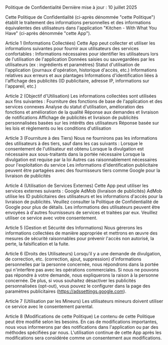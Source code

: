 Politique de Confidentialité
Dernière mise à jour : 10 juillet 2025

Cette Politique de Confidentialité (ci-après dénommée "cette Politique") établit le traitement des informations personnelles et des informations équivalentes des utilisateurs dans l'application "Kitchen - With What You Have" (ci-après dénommée "cette App").

Article 1 (Informations Collectées)
Cette App peut collecter et utiliser les informations suivantes pour fournir aux utilisateurs des services confortables :
Informations nécessaires pour identifier les utilisateurs lors de l'utilisation de l'application
Données saisies ou sauvegardées par les utilisateurs (ex : ingrédients et paramètres)
Statut d'utilisation de l'application (journaux d'opération, historique d'accès, etc.)
Informations relatives aux erreurs et aux plantages
Informations d'identification liées à l'affichage des publicités (ID publicitaire, adresse IP, informations sur l'appareil, etc.)

Article 2 (Objectif d'Utilisation)
Les informations collectées sont utilisées aux fins suivantes :
Fourniture des fonctions de base de l'application et des services connexes
Analyse du statut d'utilisation, amélioration des fonctions et amélioration de la qualité
Réponse aux demandes et livraison de notifications
Affichage de publicités et livraison de publicités personnalisées basées sur les intérêts des utilisateurs
Réponse basée sur les lois et règlements ou les conditions d'utilisation

Article 3 (Fourniture à des Tiers)
Nous ne fournirons pas les informations des utilisateurs à des tiers, sauf dans les cas suivants :
Lorsque le consentement de l'utilisateur est obtenu
Lorsque la divulgation est nécessaire aux sous-traitants dans la portée nécessaire
Lorsque la divulgation est requise par la loi
Autres cas raisonnablement nécessaires pour l'exploitation du service
Les informations d'identification publicitaire peuvent être partagées avec des fournisseurs tiers comme Google pour la livraison de publicités

Article 4 (Utilisation de Services Externes)
Cette App peut utiliser les services externes suivants :
Google AdMob (livraison de publicités)
AdMob utilise les ID publicitaires des utilisateurs et les informations d'accès pour la livraison de publicités.
Veuillez consulter la Politique de Confidentialité de Google pour plus de détails.
Les informations des utilisateurs peuvent être envoyées à d'autres fournisseurs de services et traitées par eux. Veuillez utiliser ce service avec votre consentement.

Article 5 (Gestion et Sécurité des Informations)
Nous gérerons les informations collectées de manière appropriée et mettrons en œuvre des mesures de sécurité raisonnables pour prévenir l'accès non autorisé, la perte, la falsification et la fuite.

Article 6 (Droits des Utilisateurs)
Lorsqu'il y a une demande de divulgation, de correction, etc. (correction, ajout, suppression) d'informations personnelles par la personne concernée, nous répondrons dans la portée qui n'interfère pas avec les opérations commerciales.
Si nous ne pouvons pas répondre à votre demande, nous expliquerons la raison à la personne concernée.
De plus, si vous souhaitez désactiver les publicités personnalisées (opt-out), vous pouvez le configurer dans la page des paramètres publicitaires (https://adssettings.google.com).

Article 7 (Utilisation par les Mineurs)
Les utilisateurs mineurs doivent utiliser ce service avec le consentement parental.

Article 8 (Modifications de cette Politique)
Le contenu de cette Politique peut être modifié selon les besoins. En cas de modifications importantes, nous vous informerons par des notifications dans l'application ou par des méthodes spécifiées par nous.
L'utilisation continue de cette App après les modifications sera considérée comme un consentement aux modifications. 